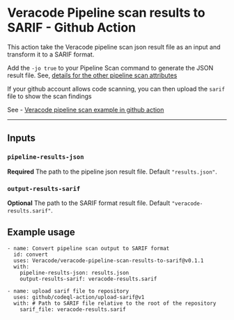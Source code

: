 # Veracode Pipeline scan results to SARIF - Github Action

This action take the Veracode pipeline scan json result file as an input and transform it to a SARIF format. <br>

Add the `-jo true` to your Pipeline Scan command to generate the JSON result file. See, [details for the other pipeline scan attributes](https://help.veracode.com/reader/tS9CaFwL4_lbIEWWomsJoA/zjaZE08bAYZVPBWWbgmZvw)</br>

If your github account allows code scanning, you can then upload the `sarif` file to show the scan findings

See - [Veracode pipeline scan example in github action](https://help.veracode.com/reader/tS9CaFwL4_lbIEWWomsJoA/MVXQBY1PzfrTXGd6V~ZgxA)

<hr>

## Inputs

### `pipeline-results-json`

**Required** The path to the pipeline json result file. Default `"results.json"`.

### `output-results-sarif`

**Optional** The path to the SARIF format result file. Default `"veracode-results.sarif"`.

## Example usage

```
- name: Convert pipeline scan output to SARIF format
  id: convert
  uses: Veracode/veracode-pipeline-scan-results-to-sarif@v0.1.1
  with:
    pipeline-results-json: results.json
    output-results-sarif: veracode-results.sarif

- name: upload sarif file to repository
  uses: github/codeql-action/upload-sarif@v1
  with: # Path to SARIF file relative to the root of the repository
    sarif_file: veracode-results.sarif
```
